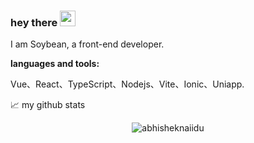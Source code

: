 ### hey there <img src="https://media.giphy.com/media/hvRJCLFzcasrR4ia7z/giphy.gif" width="25px">


I am Soybean, a front-end developer.

**languages and tools:**  

Vue、React、TypeScript、Nodejs、Vite、Ionic、Uniapp.


📈 my github stats

<p align="center"> <img src="https://github-readme-stats.vercel.app/api?username=honghuangdc&show_icons=true&theme=onedark" alt="abhisheknaiidu" />
